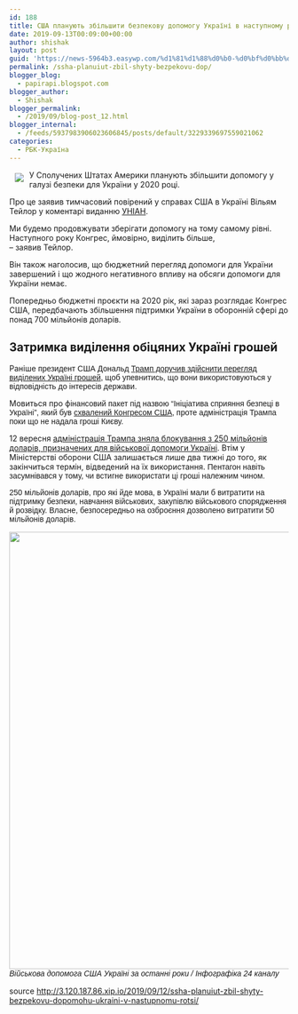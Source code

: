 ```yaml
---
id: 188
title: США планують збільшити безпекову допомогу Україні в наступному році
date: 2019-09-13T00:09:00+00:00
author: shishak
layout: post
guid: 'https://news-5964b3.easywp.com/%d1%81%d1%88%d0%b0-%d0%bf%d0%bb%d0%b0%d0%bd%d1%83%d1%8e%d1%82%d1%8c-%d0%b7%d0%b1%d1%96%d0%bb%d1%8c%d1%88%d0%b8%d1%82%d0%b8-%d0%b1%d0%b5%d0%b7%d0%bf%d0%b5%d0%ba%d0%be%d0%b2%d1%83-%d0%b4%d0%be%d0%bf/'
permalink: /ssha-planuiut-zbil-shyty-bezpekovu-dop/
blogger_blog:
  - papirapi.blogspot.com
blogger_author:
  - Shishak
blogger_permalink:
  - /2019/09/blog-post_12.html
blogger_internal:
  - /feeds/5937983906023606845/posts/default/3229339697559021062
categories:
  - РБК-Україна
---
```

<img align="left" vspace="5" hspace="10" src="https://24tv.ua/resources/photos/news/640_DIR/201909/1204807.jpg" /> У Сполучених Штатах Америки планують збільшити допомогу у галузі безпеки для України у 2020 році.

Про це заявив тимчасовий повірений у справах США в Україні Вільям Тейлор у коментарі виданню <a href="https://www.unian.ua/politics/10683822-u-ssha-planuyut-zbilshiti-dopomogu-v-galuzi-bezpeki-dlya-ukrajini-u-2020-roci-teylor.html" target="_blank" rel="noopener noreferrer">УНІАН</a>.

Ми будемо продовжувати зберігати допомогу на тому самому рівні. Наступного року Конгрес, ймовірно, виділить більше,  
–&nbsp;заявив Тейлор.

Він також наголосив, що бюджетний перегляд допомоги для України завершений і що жодного негативного впливу на обсяги допомоги для України немає.

Попередньо&nbsp;бюджетні проєкти на 2020 рік, які зараз розглядає Конгрес США, передбачають збільшення підтримки України в оборонній сфері до понад 700 мільйонів доларів.

## Затримка виділення обіцяних Україні грошей

Раніше&nbsp;<span style="font-family: ProximaNovaRegular, sans-serif">президент США Дональд <a data-name="ЗМІ: Трамп сумнівається в необхідності військової допомоги Україні" data-photosrc="https://24tv.ua/resources/photos/news/260x153_DIR/201908/1198260.jpg?201908071920" href="https://24tv.ua/zmi_tramp_sumnivayetsya_v_neobhidnosti_viyskovoyi_dopomogi_ukrayini_n1198260">Трамп доручив здійснити перегляд виділених Україні грошей</a>, щоб упевнитись, що вони використовуються у відповідність до інтересів держави.</span>

Мовиться про ф<span style="font-family: ProximaNovaRegular, sans-serif">інансовий пакет під назвою “Ініціатива сприяння безпеці в Україні”, який&nbsp;був <a data-name="США нададуть Україні 250 мільйонів доларів військової допомоги: деталі" data-photosrc="https://24tv.ua/resources/photos/news/260x153_DIR/201908/1198807.jpg?201909165732" href="https://24tv.ua/ssha_nadast_ukrayini_250_milyoniv_dolariv_viyskovoyi_dopomogi_detali_n1198807">схвалений Конгресом США</a>, проте адміністрація Трампа поки що не надала гроші Києву.</span>

12 вересня&nbsp;<a data-name="Адміністрація Трампа таки зняла блокування з військової допомоги США для України" data-photosrc="https://24tv.ua/resources/photos/news/260x153_DIR/201909/1204735.jpg?201909212806" href="https://24tv.ua/administratsiya_trampa_taki_znyala_blokuvannya_z_viyskovoyi_dopomogi_ssha_dlya_ukrayini_n1204735">адміністрація Трампа зняла блокування з 250 мільйонів доларів, призначених для військової допомоги Україні</a>. Втім у Міністерстві оборони США залишається лише два тижні до того, як закінчиться термін, відведений на їх використання.&nbsp;<span style="font-family: ProximaNovaRegular, sans-serif">Пентагон навіть засумнівався у тому, чи встигне&nbsp;використати ці гроші&nbsp;належним чином.</span>

<p style="margin: 0px 0px 15px;font-family: ProximaNovaRegular, sans-serif">
  <span>250 мільйонів доларів, про які йде мова, в Україні мали б витратити на підтримку безпеки, навчання військових, закупівлю військового спорядження й&nbsp;розвідку. Власне, безпосередньо на озброєння дозволено витратити 50 мільйонів доларів.</span>
</p>

<p style="margin: 0px 0px 15px;font-family: ProximaNovaRegular, sans-serif">
  <span><a href="https://24tv.ua/resources/photos/news/201909/1204807_9434296.png?201909022122" target="_blank" rel="noopener noreferrer"><img alt="" src="https://24tv.ua/resources/photos/news/620_DIR/201909/1204807_9434296.png?201909022122" style="width: 640px;height: 787px" /></a></span><br /><em style="font-family: ProximaNovaRegular, sans-serif">Військова допомога США Україні за останні роки / Інфографіка 24 каналу</em>
</p>

source <http://3.120.187.86.xip.io/2019/09/12/ssha-planuiut-zbil-shyty-bezpekovu-dopomohu-ukraini-v-nastupnomu-rotsi/>
